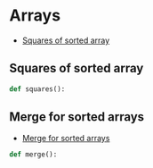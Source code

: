# Arrays

+ [Squares of sorted array](#squares-of-sorted-array)

## Squares of sorted array

```python
def squares():

```

## Merge for sorted arrays

+ [Merge for sorted arrays](#merge-for-sorted-arrays)

```python
def merge():

```
